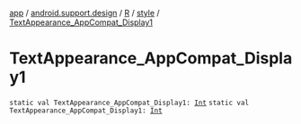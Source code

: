 [app](../../../index.md) / [android.support.design](../../index.md) / [R](../index.md) / [style](index.md) / [TextAppearance_AppCompat_Display1](.)

# TextAppearance_AppCompat_Display1

`static val TextAppearance_AppCompat_Display1: `[`Int`](https://kotlinlang.org/api/latest/jvm/stdlib/kotlin/-int/index.html)
`static val TextAppearance_AppCompat_Display1: `[`Int`](https://kotlinlang.org/api/latest/jvm/stdlib/kotlin/-int/index.html)